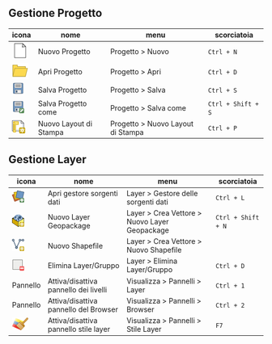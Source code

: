 ##  Gestione Progetto

icona  | nome                          | menu                              | scorciatoia
-------|-------------------------------|-----------------------------------|-----------
![](./imgs/icon/mActionFileNew.png)    | Nuovo Progetto                    | Progetto > Nuovo                  | `Ctrl + N`
![](./imgs/icon/mActionFileOpen.png)   | Apri Progetto                     | Progetto > Apri                   | `Ctrl + D`
![](./imgs/icon/mActionFileSave.png)   | Salva Progetto                    | Progetto > Salva                  | `Ctrl + S`
![](./imgs/icon/mActionFileSaveAs.png) | Salva Progetto come               | Progetto > Salva come             | `Ctrl + Shift + S`
![](./imgs/icon/mActionNewLayout.png)  | Nuovo Layout di Stampa            | Progetto > Nuovo Layout di Stampa | `Ctrl + P`

##  Gestione Layer
   
icona  | nome                       | menu                              | scorciatoia
-------|----------------------------|-----------------------------------|-----------
![](./imgs/icon/mActionDataSourceManager.png) | Apri gestore sorgenti dati | Layer > Gestore delle sorgenti dati | `Ctrl + L`
![](./imgs/icon/mActionNewGeoPackageLayer.png) | Nuovo Layer Geopackage | Layer > Crea Vettore > Nuovo Layer Geopackage  | `Ctrl + Shift + N`
![](./imgs/icon/mActionNewVectorLayer.png) | Nuovo Shapefile            | Layer > Crea Vettore > Nuovo Shapefile         | 
![](./imgs/icon/mActionRemoveLayer.png) | Elimina Layer/Gruppo          | Layer > Elimina Layer/Gruppo         | `Ctrl + D`
Pannello| Attiva/disattiva pannello dei livelli | Visualizza > Pannelli > Layer  | `Ctrl + 1`
Pannello| Attiva/disattiva pannello del Browser | Visualizza > Pannelli > Browser  | `Ctrl + 2`
![](./imgs/icon/symbology.png) | Attiva/disattiva pannello stile layer | Visualizza > Pannelli > Stile Layer  | `F7`
